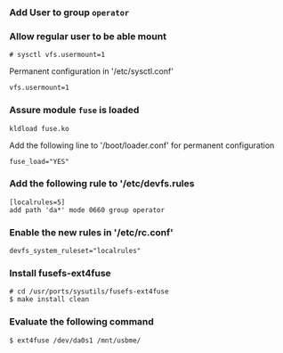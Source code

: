 

### Add User to group `operator`

### Allow regular user to be able mount

```
# sysctl vfs.usermount=1

```
Permanent configuration in '/etc/sysctl.conf'
```
vfs.usermount=1
```

### Assure module `fuse` is loaded

```
kldload fuse.ko
```

Add the following line to '/boot/loader.conf' for permanent configuration

```
fuse_load="YES"
```

### Add the following rule to '/etc/devfs.rules
```
[localrules=5]
add path 'da*' mode 0660 group operator
```

### Enable the new rules in '/etc/rc.conf'
```
devfs_system_ruleset="localrules"
```

### Install fusefs-ext4fuse
```
# cd /usr/ports/sysutils/fusefs-ext4fuse
$ make install clean
```

### Evaluate the following command 

```
$ ext4fuse /dev/da0s1 /mnt/usbme/
```



